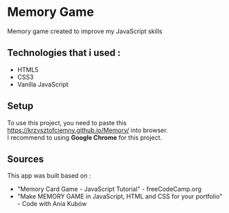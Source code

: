 # Memory Game
Memory game created to improve my JavaScript skills
## Technologies that i used :
* HTML5
* CSS3
* Vanilla JavaScript
## Setup
To use this project, you need to paste this https://krzysztofciemny.github.io/Memory/ into browser. <br>
I recommend to using **Google Chrome** for this project.
## Sources
This app was built based on :
* "Memory Card Game - JavaScript Tutorial" - freeCodeCamp.org
* "Make MEMORY GAME in JavaScript, HTML and CSS for your portfolio" - Code with Ania Kubów
